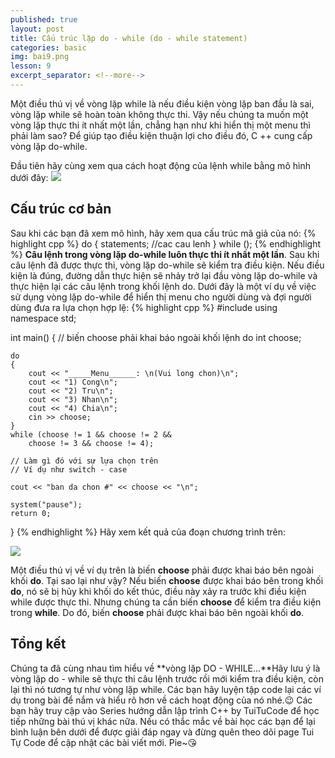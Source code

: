 ```yaml
---
published: true
layout: post
title: Cấu trúc lặp do - while (do - while statement)
categories: basic
img: bai9.png
lesson: 9
excerpt_separator: <!--more-->
---
```

Một điều thú vị về vòng lặp while là nếu điều kiện vòng lặp ban đầu là sai, vòng lặp while sẽ hoàn toàn không thực thi. Vậy nếu chúng ta muốn một vòng lặp thực thi ít nhất một lần, chẳng hạn như khi hiển thị một menu thì phải làm sao? Để giúp tạo điều kiện thuận lợi cho điều đó, C ++ cung cấp vòng lặp do-while.
<!--more-->
Đầu tiên hãy cùng xem qua cách hoạt động của lệnh while bằng mô hình dưới đây:
![](https://3.bp.blogspot.com/-Q4bVmEmAp4Q/XH-CDM3N3lI/AAAAAAAAD98/LvpmDK3rdFAISiFKeX2J6TDzsqMNcUlMwCLcBGAs/s320/DO1.PNG)

## Cấu trúc cơ bản
Sau khi các bạn đã xem mô hình, hãy xem qua cấu trúc mã giả của nó:
{% highlight cpp %}
do
{
    statements; //cac cau lenh
} while (<expression>);
{% endhighlight %}
**Câu lệnh trong vòng lặp do-while luôn thực thi ít nhất một lần**. Sau khi câu lệnh đã được thực thi, vòng lặp do-while sẽ kiểm tra điều kiện. Nếu điều kiện là đúng, đường dẫn thực hiện sẽ nhảy trở lại đầu vòng lặp do-while và thực hiện lại các câu lệnh trong khối lệnh do.
Dưới đây là một ví dụ về việc sử dụng vòng lặp do-while để hiển thị menu cho người dùng và đợi người dùng đưa ra lựa chọn hợp lệ:
{% highlight cpp %}
#include <iostream>
using namespace std;
 
int main()
{
    // biến choose phải khai báo ngoài khối lệnh do
    int choose;
 
    do
    {
        cout << "_____Menu______: \n(Vui long chon)\n";
        cout << "1) Cong\n";
        cout << "2) Tru\n";
        cout << "3) Nhan\n";
        cout << "4) Chia\n";
        cin >> choose;
    }
    while (choose != 1 && choose != 2 &&
        choose != 3 && choose != 4);
 
    // Làm gì đó với sự lựa chọn trên
    // Ví dụ như switch - case
 
    cout << "ban da chon #" << choose << "\n";
  
    system("pause");
    return 0;
}
{% endhighlight %}
Hãy xem kết quả của đoạn chương trình trên: 
  
![](https://1.bp.blogspot.com/-LzEOh2H5jvI/XH-Ia8BzwkI/AAAAAAAAD-U/W6Z-sIBJAMQmVE-ONYDyAQHpkaHDRjb0wCLcBGAs/s1600/DO2.PNG)
  
Một điều thú vị về ví dụ trên là biến **choose** phải được khai báo bên ngoài khối **do**. Tại sao lại như vậy? Nếu biến **choose** được khai báo bên trong khối **do**, nó sẽ bị hủy khi khối do kết thúc, điều này xảy ra trước khi điều kiện while được thực thi. Nhưng chúng ta cần biến **choose** để kiểm tra điều kiện trong **while**. Do đó, biến **choose** phải được khai báo bên ngoài khối **do**.

## Tổng kết

Chúng ta đã cùng nhau tìm hiểu về **vòng lặp DO - WHILE...**Hãy lưu ý là vòng lặp do - while sẽ thực thi câu lệnh trước rồi mới kiểm tra điều kiện, còn lại thì nó tương tự như vòng lặp while. Các bạn hãy luyện tập code lại các ví dụ trong bài để nắm và hiểu rõ hơn về cách hoạt động của nó nhé.😉
Các bạn hãy truy cập vào Series hướng dẫn lập trình C++ by TuiTuCode để học tiếp những bài thú vị khác nữa. Nếu có thắc mắc về bài học các bạn để lại bình luận bên dưới để được giải đáp ngay và đừng quên theo dõi page Tui Tự Code để cập nhật các bài viết mới. Pie~😘
